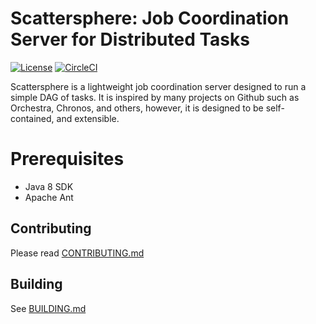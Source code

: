# Scattersphere: Job Coordination Server for Distributed Tasks

[![License](https://img.shields.io/badge/License-Apache%202.0-blue.svg)](https://opensource.org/licenses/Apache-2.0)
[![CircleCI](https://circleci.com/gh/KenSuenobu/scattersphere.svg?style=svg)](https://circleci.com/gh/KenSuenobu/scattersphere)

Scattersphere is a lightweight job coordination server designed to run a simple
DAG of tasks.  It is inspired by many projects on Github such as Orchestra, Chronos,
and others, however, it is designed to be self-contained, and extensible.

# Prerequisites

- Java 8 SDK
- Apache Ant

## Contributing

Please read [CONTRIBUTING.md](/CONTRIBUTING.md)

## Building

See [BUILDING.md](/BUILDING.md)

